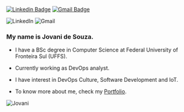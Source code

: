 
[![Linkedin Badge](https://img.shields.io/badge/-Linkedin-0d1726?style=flat-square&logo=Linkedin&logoColor=white&link=https://www.linkedin.com/in/jovani-de-souza-94ba9b67/)](https://www.linkedin.com/in/jovani-de-souza-94ba9b67/) 
[![Gmail Badge](https://img.shields.io/badge/-Gmail-0d1726?style=flat-square&logo=Gmail&logoColor=white&link=mailto:jovanidesouza@gmail.com)](mailto:jovanidesouza@gmail.com)

<img alt="LinkedIn" src="https://img.shields.io/badge/linkedin%20-%230077B5.svg?&style=for-the-badge&logo=linkedin&logoColor=white"/>
<img alt="Gmail" src="https://img.shields.io/badge/Gmail-D14836?style=for-the-badge&logo=gmail&logoColor=white" />

### My name is Jovani de Souza.

- I have a BSc degree in Computer Science at Federal University of Fronteira Sul (UFFS). 

- Currently working as DevOps analyst.

- I have interest in DevOps Culture, Software Development and IoT.

- To know more about me, check my <a href="https://jovanidesouza.github.io/" target="_blank">Portfolio</a>.


![Jovani](https://github-readme-stats.vercel.app/api/top-langs/?username=jovanidesouza&layout=compact&theme=dark&hide=assembly)
